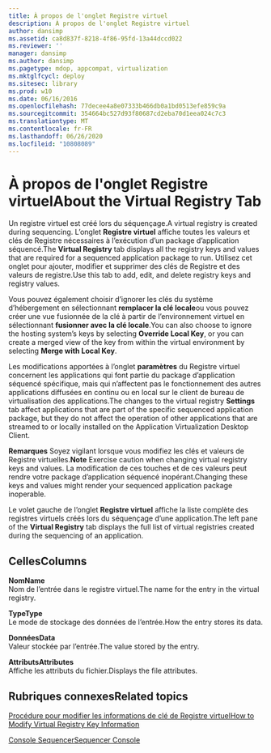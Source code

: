 ```yaml
---
title: À propos de l'onglet Registre virtuel
description: À propos de l'onglet Registre virtuel
author: dansimp
ms.assetid: ca8d837f-8218-4f86-95fd-13a44dccd022
ms.reviewer: ''
manager: dansimp
ms.author: dansimp
ms.pagetype: mdop, appcompat, virtualization
ms.mktglfcycl: deploy
ms.sitesec: library
ms.prod: w10
ms.date: 06/16/2016
ms.openlocfilehash: 77decee4a8e07333b466db0a1bd0513efe859c9a
ms.sourcegitcommit: 354664bc527d93f80687cd2eba70d1eea024c7c3
ms.translationtype: MT
ms.contentlocale: fr-FR
ms.lasthandoff: 06/26/2020
ms.locfileid: "10808089"
---
```

# <span data-ttu-id="4db56-103">À propos de l'onglet Registre virtuel</span><span class="sxs-lookup"><span data-stu-id="4db56-103">About the Virtual Registry Tab</span></span>


<span data-ttu-id="4db56-104">Un registre virtuel est créé lors du séquençage.</span><span class="sxs-lookup"><span data-stu-id="4db56-104">A virtual registry is created during sequencing.</span></span> <span data-ttu-id="4db56-105">L’onglet **Registre virtuel** affiche toutes les valeurs et clés de Registre nécessaires à l’exécution d’un package d’application séquencé.</span><span class="sxs-lookup"><span data-stu-id="4db56-105">The **Virtual Registry** tab displays all the registry keys and values that are required for a sequenced application package to run.</span></span> <span data-ttu-id="4db56-106">Utilisez cet onglet pour ajouter, modifier et supprimer des clés de Registre et des valeurs de registre.</span><span class="sxs-lookup"><span data-stu-id="4db56-106">Use this tab to add, edit, and delete registry keys and registry values.</span></span>

<span data-ttu-id="4db56-107">Vous pouvez également choisir d’ignorer les clés du système d’hébergement en sélectionnant **remplacer la clé locale**ou vous pouvez créer une vue fusionnée de la clé à partir de l’environnement virtuel en sélectionnant **fusionner avec la clé locale**.</span><span class="sxs-lookup"><span data-stu-id="4db56-107">You can also choose to ignore the hosting system’s keys by selecting **Override Local Key**, or you can create a merged view of the key from within the virtual environment by selecting **Merge with Local Key**.</span></span>

<span data-ttu-id="4db56-108">Les modifications apportées à l’onglet **paramètres** du Registre virtuel concernent les applications qui font partie du package d’application séquencé spécifique, mais qui n’affectent pas le fonctionnement des autres applications diffusées en continu ou en local sur le client de bureau de virtualisation des applications.</span><span class="sxs-lookup"><span data-stu-id="4db56-108">The changes to the virtual registry **Settings** tab affect applications that are part of the specific sequenced application package, but they do not affect the operation of other applications that are streamed to or locally installed on the Application Virtualization Desktop Client.</span></span>

<span data-ttu-id="4db56-109">**Remarques**  Soyez vigilant lorsque vous modifiez les clés et valeurs de Registre virtuelles.</span><span class="sxs-lookup"><span data-stu-id="4db56-109">**Note** Exercise caution when changing virtual registry keys and values.</span></span> <span data-ttu-id="4db56-110">La modification de ces touches et de ces valeurs peut rendre votre package d’application séquencé inopérant.</span><span class="sxs-lookup"><span data-stu-id="4db56-110">Changing these keys and values might render your sequenced application package inoperable.</span></span>

 

<span data-ttu-id="4db56-111">Le volet gauche de l’onglet **Registre virtuel** affiche la liste complète des registres virtuels créés lors du séquençage d’une application.</span><span class="sxs-lookup"><span data-stu-id="4db56-111">The left pane of the **Virtual Registry** tab displays the full list of virtual registries created during the sequencing of an application.</span></span>

## <span data-ttu-id="4db56-112">Celles</span><span class="sxs-lookup"><span data-stu-id="4db56-112">Columns</span></span>


<a href="" id="name"></a>**<span data-ttu-id="4db56-113">Nom</span><span class="sxs-lookup"><span data-stu-id="4db56-113">Name</span></span>**  
<span data-ttu-id="4db56-114">Nom de l’entrée dans le registre virtuel.</span><span class="sxs-lookup"><span data-stu-id="4db56-114">The name for the entry in the virtual registry.</span></span>

<a href="" id="type"></a>**<span data-ttu-id="4db56-115">Type</span><span class="sxs-lookup"><span data-stu-id="4db56-115">Type</span></span>**  
<span data-ttu-id="4db56-116">Le mode de stockage des données de l’entrée.</span><span class="sxs-lookup"><span data-stu-id="4db56-116">How the entry stores its data.</span></span>

<a href="" id="data"></a>**<span data-ttu-id="4db56-117">Données</span><span class="sxs-lookup"><span data-stu-id="4db56-117">Data</span></span>**  
<span data-ttu-id="4db56-118">Valeur stockée par l’entrée.</span><span class="sxs-lookup"><span data-stu-id="4db56-118">The value stored by the entry.</span></span>

<a href="" id="attributes"></a>**<span data-ttu-id="4db56-119">Attributs</span><span class="sxs-lookup"><span data-stu-id="4db56-119">Attributes</span></span>**  
<span data-ttu-id="4db56-120">Affiche les attributs du fichier.</span><span class="sxs-lookup"><span data-stu-id="4db56-120">Displays the file attributes.</span></span>

## <span data-ttu-id="4db56-121">Rubriques connexes</span><span class="sxs-lookup"><span data-stu-id="4db56-121">Related topics</span></span>


[<span data-ttu-id="4db56-122">Procédure pour modifier les informations de clé de Registre virtuel</span><span class="sxs-lookup"><span data-stu-id="4db56-122">How to Modify Virtual Registry Key Information</span></span>](how-to-modify-virtual-registry-key-information.md)

[<span data-ttu-id="4db56-123">Console Sequencer</span><span class="sxs-lookup"><span data-stu-id="4db56-123">Sequencer Console</span></span>](sequencer-console.md)

 

 





